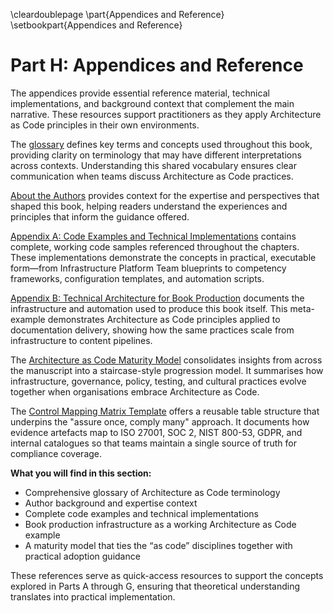 \cleardoublepage
\part{Appendices and Reference}
\setbookpart{Appendices and Reference}

# Part H: Appendices and Reference

The appendices provide essential reference material, technical implementations, and background context that complement the main narrative. These resources support practitioners as they apply Architecture as Code principles in their own environments.

The [glossary](28_glossary.md) defines key terms and concepts used throughout this book, providing clarity on terminology that may have different interpretations across contexts. Understanding this shared vocabulary ensures clear communication when teams discuss Architecture as Code practices.

[About the Authors](29_about_the_authors.md) provides context for the expertise and perspectives that shaped this book, helping readers understand the experiences and principles that inform the guidance offered.

[Appendix A: Code Examples and Technical Implementations](30_appendix_code_examples.md) contains complete, working code samples referenced throughout the chapters. These implementations demonstrate the concepts in practical, executable form—from Infrastructure Platform Team blueprints to competency frameworks, configuration templates, and automation scripts.

[Appendix B: Technical Architecture for Book Production](appendix_b_technical_architecture.md) documents the infrastructure and automation used to produce this book itself. This meta-example demonstrates Architecture as Code principles applied to documentation delivery, showing how the same practices scale from infrastructure to content pipelines.

The [Architecture as Code Maturity Model](architecture_as_code_maturity_model.md) consolidates insights from across the manuscript into a staircase-style progression model. It summarises how infrastructure, governance, policy, testing, and cultural practices evolve together when organisations embrace Architecture as Code.

The [Control Mapping Matrix Template](34_control_mapping_matrix_template.md) offers a reusable table structure that underpins the "assure once, comply many" approach. It documents how evidence artefacts map to ISO 27001, SOC 2, NIST 800-53, GDPR, and internal catalogues so that teams maintain a single source of truth for compliance coverage.

**What you will find in this section:**

- Comprehensive glossary of Architecture as Code terminology
- Author background and expertise context
- Complete code examples and technical implementations
- Book production infrastructure as a working Architecture as Code example
- A maturity model that ties the “as code” disciplines together with practical adoption guidance

These references serve as quick-access resources to support the concepts explored in Parts A through G, ensuring that theoretical understanding translates into practical implementation.
